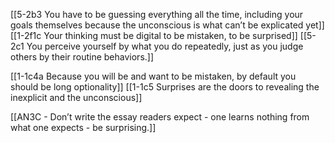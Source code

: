 [[5-2b3 You have to be guessing everything all the time, including your goals themselves because the unconscious is what can’t be explicated yet]]
[[1-2f1c Your thinking must be digital to be mistaken, to be surprised]]
[[5-2c1 You perceive yourself by what you do repeatedly, just as you judge others by their routine behaviors.]]

[[1-1c4a Because you will be and want to be mistaken, by default you should be long optionality]]
[[1-1c5 Surprises are the doors to revealing the inexplicit and the unconscious]]

[[AN3C - Don’t write the essay readers expect - one learns nothing from what one expects - be surprising.]]
